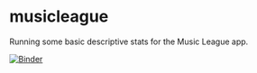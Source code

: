 # musicleague
Running some basic descriptive stats for the Music League app. 

[![Binder](https://mybinder.org/badge_logo.svg)](https://mybinder.org/v2/gh/jackfleming0/musicleague/HEAD?urlpath=https%3A%2F%2Fgithub.com%2Fjackfleming0%2Fmusicleague%2Fblob%2Fmain%2FMusic%2520League%2520Analysis%25200914.ipynb)
